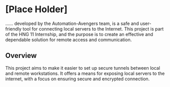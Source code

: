 # [Place Holder]
...... developed by the Automation-Avengers team, is a safe and user-friendly tool for connecting local servers to the Internet. This project is part of the HNG 11 Internship, and the purpose is to create an effective and dependable solution for remote access and communication.


## Overview
This project aims to make it easier to set up secure tunnels between local and remote workstations. It offers a means for exposing local servers to the internet, with a focus on ensuring secure and encrypted connection.

